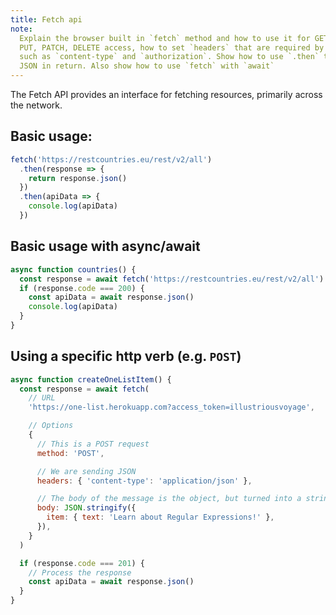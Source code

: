 ```yaml
---
title: Fetch api
note:
  Explain the browser built in `fetch` method and how to use it for GET, POST,
  PUT, PATCH, DELETE access, how to set `headers` that are required by some APIs
  such as `content-type` and `authorization`. Show how to use `.then` to receive
  JSON in return. Also show how to use `fetch` with `await`
---
```


The Fetch API provides an interface for fetching resources, primarily across the
network.

## Basic usage:

```javascript
fetch('https://restcountries.eu/rest/v2/all')
  .then(response => {
    return response.json()
  })
  .then(apiData => {
    console.log(apiData)
  })
```

## Basic usage with async/await

```javascript
async function countries() {
  const response = await fetch('https://restcountries.eu/rest/v2/all')
  if (response.code === 200) {
    const apiData = await response.json()
    console.log(apiData)
  }
}
```

## Using a specific http verb (e.g. `POST`)

```javascript
async function createOneListItem() {
  const response = await fetch(
    // URL
    'https://one-list.herokuapp.com?access_token=illustriousvoyage',

    // Options
    {
      // This is a POST request
      method: 'POST',

      // We are sending JSON
      headers: { 'content-type': 'application/json' },

      // The body of the message is the object, but turned into a string in JSON format
      body: JSON.stringify({
        item: { text: 'Learn about Regular Expressions!' },
      }),
    }
  )

  if (response.code === 201) {
    // Process the response
    const apiData = await response.json()
  }
}
```

